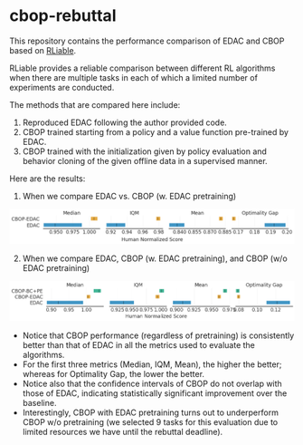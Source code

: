 # cbop-rebuttal

This repository contains the performance comparison of EDAC and CBOP based on [RLiable](https://github.com/google-research/rliable).

RLiable provides a reliable comparison between different RL algorithms when there are multiple tasks in each of which a limited number of experiments are conducted.

The methods that are compared here include:

1. Reproduced EDAC following the author provided code.
2. CBOP trained starting from a policy and a value function pre-trained by EDAC.
3. CBOP trained with the initialization given by policy evaluation and behavior cloning of the given offline data in a supervised manner.

Here are the results:

1. When we compare EDAC vs. CBOP (w. EDAC pretraining)

<img src="https://github.com/neurips-cbop/cbop-rebuttal/blob/main/locomotion_aggregates_all_tasks.png" width="800">

2. When we compare EDAC, CBOP (w. EDAC pretraining), and CBOP (w/o EDAC pretraining)

<img src="https://github.com/neurips-cbop/cbop-rebuttal/blob/main/locomotion_aggregates_9tasks.png" width="800">

* Notice that CBOP performance (regardless of pretraining) is consistently better than that of EDAC in all the metrics used to evaluate the algorithms. 
* For the first three metrics (Median, IQM, Mean), the higher the better; whereas for Optimality Gap, the lower the better. 
* Notice also that the confidence intervals of CBOP do not overlap with those of EDAC, indicating statistically significant improvement over the baseline.
* Interestingly, CBOP with EDAC pretraining turns out to underperform CBOP w/o pretraining (we selected 9 tasks for this evaluation due to limited resources we have until the rebuttal deadline). 
